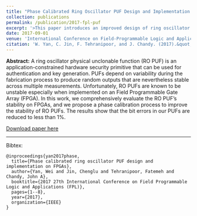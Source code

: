 ```yaml
---
title: "Phase Calibrated Ring Oscillator PUF Design and Implementation on FPGAs"
collection: publications
permalink: /publication/2017-fpl-puf
excerpt: '>This paper introduces an improved design of ring oscillator PUF by adding a phase calibration process. This mechanism boosts the reliability to more than 99%.'
date: 2017-09-01
venue: 'International Conference on Field-Programmable Logic and Applications (FPL)'
citation: 'W. Yan, C. Jin, F. Tehranipoor, and J. Chandy. (2017).&quot;Phase calibrated ring oscillator PUF design and implementation on FPGAs&quot;<i>International Conference on Field-Programmable Logic and Applications (FPL)</i>.'
---
```


<b>Abstract:</b> A ring oscillator physical unclonable function (RO PUF) is an application-constrained hardware security primitive that can be used for authentication and key generation. PUFs depend on variability during the fabrication process to produce random outputs that are nevertheless stable across multiple measurements. Unfortunately, RO PUFs are known to be unstable especially when implemented on an Field Programmable Gate Array (FPGA). In this work, we comprehensively evaluate the RO PUF’s stability on FPGAs, and we propose a phase calibration process to improve the stability of RO PUFs. The results show that the bit errors in our PUFs are reduced to less than 1%.

[Download paper here](https://ieeexplore.ieee.org/document/8056859)

---

Bibtex:

```
@inproceedings{yan2017phase,
  title={Phase calibrated ring oscillator PUF design and implementation on FPGAs},
  author={Yan, Wei and Jin, Chenglu and Tehranipoor, Fatemeh and Chandy, John A},
  booktitle={2017 27th International Conference on Field Programmable Logic and Applications (FPL)},
  pages={1--8},
  year={2017},
  organization={IEEE}
}
```